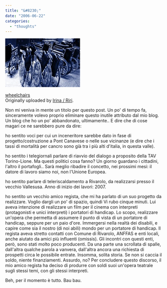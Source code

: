 ```yaml
---
title: "&#8230;"
date: "2006-06-22"
categories: 
  - "thoughts"
---
```


[![](images/21166389_a8044a28b1_m.jpg)](http://www.flickr.com/photos/stillmemory/21166389/ "photo sharing")  

[wheelchairs](http://www.flickr.com/photos/stillmemory/21166389/)  
Originally uploaded by [Irina / Riri](http://www.flickr.com/people/stillmemory/).

  
Non mi veniva in mente un titolo per questo post. Un po' di tempo fa, sinceramente volevo proprio eliminare questo inutile attributo dal mio blog. Un blog che ho un po' abbandonato, ultimamente.. E dire che di cose magari ce ne sarebbero pure da dire:

ho sentito voci per cui un inceneritore sarebbe dato in fase di progetto/costruzione a Pont Canavese o nelle sue vicinanze (e dire che i tassi di mortalità per cancro sono già tra i più alti d'italia, in questa valle).

ho sentito i telegiornali parlare di riavvio del dialogo a proposito della TAV Torino-Lione. Ma questi politici cosa fanno? Un giorno guardano i cittadini, l'altro il portafogli.. Sarà meglio ribadire il concetto, nei prossimi mesi: il datore di lavoro siamo noi, non l'Unione Europea.

ho sentito parlare di teleriscaldamento a Rivarolo, da realizzarsi presso il vecchio Vallesusa. Anno di inizio dei lavori: 2007.

ho sentito un vecchio amico regista, che mi ha parlato di un suo progetto da realizzare. Voglio dargli un po' di spazio, quindi Vi rubo cinque minuti. Lui aveva intenzione di realizzare un film per il cinema con interpreti (protagonisti e unici interpreti) i portatori di handicap. Lo scopo, realizzare un'opera che permetta di assumere il punto di vista di un portatore di handicap, seppure per un paio d'ore. Immergersi nella realtà dei disabili, e capire come sia il nostro (di noi abili) mondo per un portatore di handicap. Il regista aveva stretto contatti con Comune di Rivarolo, ANFFAS e enti locali, anche aiutato da amici più influenti (omissis). Gli incontri con questi enti, però, sono stati molto poco producenti. Da una parte una scrollata di spalle, dall'altra qualche parola a vanvera, dall'altra ancora una richiesta di prospetti circa le possibile entrate. Insomma, solita storia. Se non si caccia il soldo, niente finanziamenti. Assurdo, no? Per concludere questo discorso, il mio amico regista ha deciso di produrre con soldi suoi un'opera teatrale sugli stessi temi, con gli stessi interpreti.

Beh, per il momento è tutto. Bau bau.
